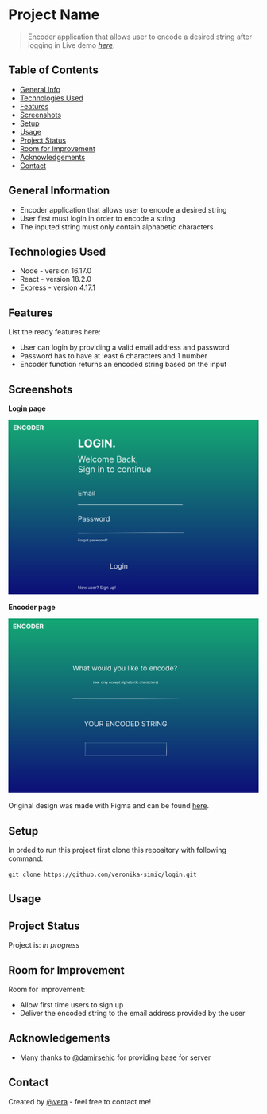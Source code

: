 # Project Name
> Encoder application that allows user to encode a desired string after logging in
> Live demo [_here_](https://www.example.com). 

## Table of Contents
* [General Info](#general-information)
* [Technologies Used](#technologies-used)
* [Features](#features)
* [Screenshots](#screenshots)
* [Setup](#setup)
* [Usage](#usage)
* [Project Status](#project-status)
* [Room for Improvement](#room-for-improvement)
* [Acknowledgements](#acknowledgements)
* [Contact](#contact)


## General Information
- Encoder application that allows user to encode a desired string
- User first must login in order to encode a string
- The inputed string must only contain alphabetic characters

## Technologies Used
- Node - version 16.17.0
- React - version 18.2.0
- Express - version 4.17.1


## Features
List the ready features here:
- User can login by providing a valid email address and password
- Password has to have at least 6 characters and 1 number
- Encoder function returns an encoded string based on the input


## Screenshots

**Login page**

![Login page](./images/login_page.png)


**Encoder page**


![Encoder page](./images/encoder_page.png)

Original design was made with Figma and can be found [here](https://www.figma.com/file/wkeTz06oUCZd2czqPQRAAY/Encoder?node-id=0%3A1&t=5RkEwdcaw7W7bpoL-1).


## Setup

In orded to run this project first clone this repository with following command:

`git clone https://github.com/veronika-simic/login.git`



## Usage
<!-- How does one go about using it?
Provide various use cases and code examples here.

`write-your-code-here` -->


## Project Status
Project is: _in progress_


## Room for Improvement

Room for improvement:
- Allow first time users to sign up
- Deliver the encoded string to the email address provided by the user

## Acknowledgements
- Many thanks to [@damirsehic](https://github.com/damirsehic/code-challenge) for providing base for server


## Contact
Created by [@vera](https://github.com/veronika-simic) - feel free to contact me!
